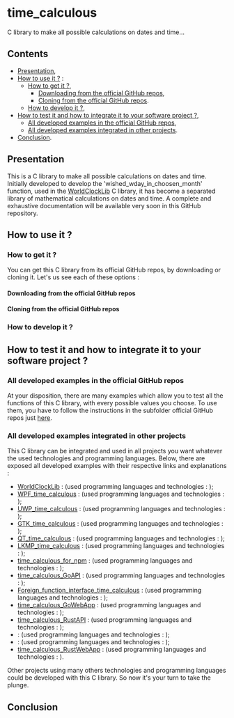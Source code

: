 # time_calculous

C library to make all possible calculations on dates and time...

## Contents

* [Presentation](#presentation),
* [How to use it ?](#how_to_use_it) :
  * [How to get it ?](#how_to_get_it),
    * [Downloading from the official GitHub repos](#from_downloading),
    * [Cloning from the official GitHub repos](#from_cloning).
  * [How to develop it ?](#how_to_develop_it),
* [How to test it and how to integrate it to your software project ?](#how_to_test_it_and_integrate_it),
  * [All developed examples in the official GitHub repos](#all_developed_examples_in_the_official_GitHub_repos),
  * [All developed examples integrated in other projects](#all_developed_examples_integrated_in_other_projets).
* [Conclusion](#conclusion).

<a name="presentation"></a>
## Presentation

This is a C library to make all possible calculations on dates and time. Initially developed to develop the 'wished_wday_in_choosen_month' function, used in the [WorldClockLib](https://github.com/Vicken-Ghoubiguian/WorldClockLib) C library, it has become a separated library of mathematical calculations on dates and time. A complete and exhaustive documentation will be available very soon in this GitHub repository.

<a name="how_to_use_it"></a>
## How to use it ?

<a name="how_to_get_it"></a>
### How to get it ?

You can get this C library from its official GitHub repos, by downloading or cloning it. Let's us see each of these options :

<a name="from_downloading"></a>
#### Downloading from the official GitHub repos

<a name="from_cloning"></a>
#### Cloning from the official GitHub repos

<a name="how_to_develop_it"></a>
### How to develop it ?

<a name="how_to_test_it_and_integrate_it"></a>
## How to test it and how to integrate it to your software project ?

<a name="all_developed_examples_in_the_official_GitHub_repos"></a>
### All developed examples in the official GitHub repos

At your disposition, there are many examples which allow you to test all the functions of this C library, with every possible values you choose. To use them, you have to follow the instructions in the subfolder official GitHub repos just [here](https://github.com/Vicken-Ghoubiguian/time_calculous/tree/main/tests).

<a name="all_developed_examples_integrated_in_other_projets"></a>
### All developed examples integrated in other projects

This C library can be integrated and used in all projects you want whatever the used technologies and programming languages. Below, there are exposed all developed examples with their respective links and explanations :

* [WorldClockLib](https://github.com/Vicken-Ghoubiguian/WorldClockLib) : (used programming languages and technologies : );
* [WPF_time_calculous](https://github.com/Vicken-Ghoubiguian/WPF_time_calculous) : (used programming languages and technologies : );
* [UWP_time_calculous](https://github.com/Vicken-Ghoubiguian/UWP_time_calculous) : (used programming languages and technologies : );
* [GTK_time_calculous](https://github.com/Vicken-Ghoubiguian/GTK_time_calculous) : (used programming languages and technologies : );
* [QT_time_calculous](https://github.com/Vicken-Ghoubiguian/QT_time_calculous) : (used programming languages and technologies : );
* [LKMP_time_calculous](https://github.com/Vicken-Ghoubiguian/LKMP_time_calculous) : (used programming languages and technologies : );
* [time_calculous_for_npm](https://github.com/Vicken-Ghoubiguian/time_calculous_for_npm) : (used programming languages and technologies : );
* [time_calculous_GoAPI](https://github.com/Vicken-Ghoubiguian/time_calculous_GoAPI) : (used programming languages and technologies : );
* [Foreign_function_interface_time_calculous](https://github.com/Vicken-Ghoubiguian/Foreign_function_interface_time_calculous) : (used programming languages and technologies : );
* [time_calculous_GoWebApp](https://github.com/Vicken-Ghoubiguian/time_calculous_GoWebApp) : (used programming languages and technologies : );
* [time_calculous_RustAPI]() : (used programming languages and technologies : );
* []() : (used programming languages and technologies : );
* []() : (used programming languages and technologies : );
* [time_calculous_RustWebApp]() : (used programming languages and technologies : ).

Other projects using many others technologies and programming languages could be developed with this C library. So now it's your turn to take the plunge.

<a name="conclusion"></a>
## Conclusion
